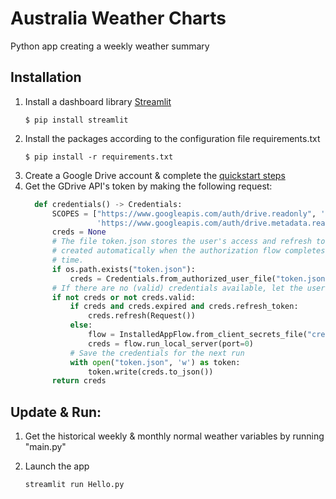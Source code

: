# Australia Weather Charts
Python app creating a weekly weather summary

## Installation
 1. Install a dashboard library [Streamlit](https://streamlit.io/)
    ```
    $ pip install streamlit
    ```
 2. Install the packages according to the configuration file requirements.txt
     ```
     $ pip install -r requirements.txt
      ```
 3. Create a Google Drive account & complete the [quickstart steps](https://developers.google.com/drive/api/quickstart/python)
 4. Get the GDrive API's token by making the following request:
      ```python
        def credentials() -> Credentials:
            SCOPES = ["https://www.googleapis.com/auth/drive.readonly", 'https://www.googleapis.com/auth/drive',
                      'https://www.googleapis.com/auth/drive.metadata.readonly']   
            creds = None
            # The file token.json stores the user's access and refresh tokens, and is
            # created automatically when the authorization flow completes for the first
            # time.
            if os.path.exists("token.json"):
                creds = Credentials.from_authorized_user_file("token.json", SCOPES)
            # If there are no (valid) credentials available, let the user log in.
            if not creds or not creds.valid:
                if creds and creds.expired and creds.refresh_token:
                    creds.refresh(Request())
                else:
                    flow = InstalledAppFlow.from_client_secrets_file("credentials.json", SCOPES)
                    creds = flow.run_local_server(port=0)
                # Save the credentials for the next run
                with open("token.json", 'w') as token:
                    token.write(creds.to_json())
            return creds
## Update & Run:
 1. Get the historical weekly & monthly normal weather variables by running "main.py"
 
 2. Launch the app
    ```
    streamlit run Hello.py
    ```
